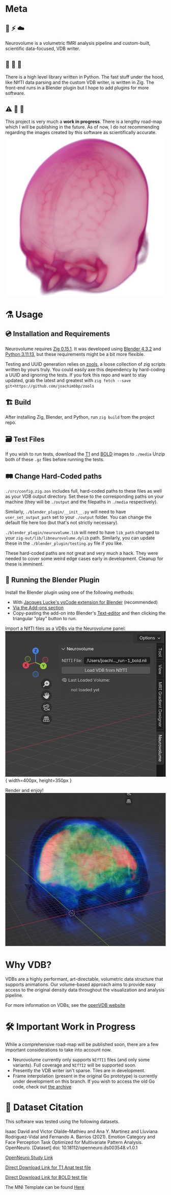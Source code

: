 
# Meta
## 🧠 ⚡️ ☁️
Neurovolume is a volumetric fMRI analysis pipeline and custom-built, scientific data-focused, VDB writer.

## 🐍 🦎 🧶
There is a high level library written in Python. The fast stuff under the hood, like NIfTI data parsing and the custom VDB writer, is written in Zig. The front-end runs in a Blender plugin but I hope to add plugins for more software.

## ⚠️ 🚧 🧪
This project is very much a **work in progress**. There is a lengthy road-map which I will be publishing in the future. As of now, I do not recommending regarding the images created by this software as scientifically accurate.
![Render of a non-skull stripped MNI Template](readme_media/mni_template_render.png)
# ⚗️ Usage
## 💿 Installation and Requirements
Neurovolume requires [Zig 0.15.1](https://ziglang.org/download/#release-0.15.1). It was developed using [Blender 4.3.2](https://www.blender.org/download/releases/4-3/) and [Python 3.11.13](https://www.python.org/downloads/release/python-31113/), but these requirements might be a bit more flexible.

Testing and UUID generation relies on [zools](https://github.com/joachimbbp/zools), a loose collection of zig scripts written by yours truly. You could easily axe this dependency by hard-coding a UUID and ignoring the tests. If you fork this repo and want to stay updated, grab the latest and greatest with `zig fetch --save git+https://github.com/joachimbbp/zools`
## 🏗️ Build
After installing Zig, Blender, and Python, run `zig build` from the project repo.

## 🗃️ Test Files
If you wish to run tests, download the [T1](https://s3.amazonaws.com/openneuro.org/ds003548/sub-01/anat/sub-01_T1w.nii.gz?versionId=5ZTXVLawdWoVNWe5XVuV6DfF2BnmxzQz) and [BOLD](https://s3.amazonaws.com/openneuro.org/ds003548/sub-01/func/sub-01_task-emotionalfaces_run-1_bold.nii.gz?versionId=tq8Y3ktm31Aa8JB0991n9K0XNmHyRS1Q) images to `./media`
Unzip both of these `.gz` files before running the tests.

## 🛤️ Change Hard-Coded paths
`./src/config.zig.zon` includes full, hard-coded paths to these files as well as your VDB output directory. Set these to the corresponding paths on your machine (they will be `./output` and the filepaths in `./media` respectively).

Similarly, `./blender_plugin/__init__.py` will need to have `user_set_output_path` set to your `./output` folder. You can change the default file here too (but that's not strictly necessary).

`./blender_plugin/neurovolume.lib` will need to have `lib_path` changed to your `zig-out/lib/libneurovolume.dylib` path. Similarly, you can update these in the `./blender_plugin/testing.py` file if you like.

These hard-coded paths are not great and very much a hack. They were needed to cover some weird edge cases early in development. Cleanup for these is imminent.

## 🔌 Running the Blender Plugin
Install the Blender plugin using one of the following methods:
- With [Jacques Lucke's vsCode extension for Blender](https://github.com/JacquesLucke/blender_vscode) (recommended)
- [Via the Add-ons section](https://docs.blender.org/manual/en/latest/editors/preferences/addons.html)
- Copy-pasting the add-on into Blender's [Text-editor](https://docs.blender.org/manual/en/latest/editors/text_editor.html) and then clicking the triangular "play" button to run.

Import a NIfTI files as a VDBs via the Neurovolume panel:
![Panel](readme_media/panel.png){ width=400px, height=350px }

Render and enjoy!
![overlayed bold and T1 VDBs in blender](readme_media/overlayed_bold_and_t1.jpeg)


# Why VDB?
VDBs are a highly performant, art-directable, volumetric data structure that supports animations. Our volume-based approach aims to provide easy access to the original density data throughout the visualization and analysis pipeline.

For more information on VDBs, see the [openVDB website](https://www.openvdb.org/)


# 🛠️ Important Work in Progress
While a comprehensive road-map will be published soon, there are a few important considerations to take into account now.
- Neurovolume currently only supports `NIfTI1` files (and only some variants). Full coverage and `NIfTI2` will be supported soon.
- Presently the VDB writer isn't sparse. Tiles are in development.
- Frame interpolation (present in the original Go prototype) is currently under development on this branch. If you wish to access the old Go code, check out [the archive](https://github.com/joachimbbp/neurovolume_archive)


# 🧠 Dataset Citation
This software was tested using the following datasets.

Isaac David and Victor Olalde-Mathieu and Ana Y. Martínez and Lluviana Rodríguez-Vidal and Fernando A. Barrios (2021). Emotion Category and Face Perception Task Optimized for Multivariate Pattern Analysis. OpenNeuro. [Dataset] doi: 10.18112/openneuro.ds003548.v1.0.1

[OpenNeuro Study Link](https://openneuro.org/datasets/ds003548/versions/1.0.1)

[Direct Download Link for T1 Anat test file](https://s3.amazonaws.com/openneuro.org/ds003548/sub-01/anat/sub-01_T1w.nii.gz?versionId=5ZTXVLawdWoVNWe5XVuV6DfF2BnmxzQz)

[Direct Download Link for BOLD test file](https://s3.amazonaws.com/openneuro.org/ds003548/sub-01/func/sub-01_task-emotionalfaces_run-1_bold.nii.gz?versionId=tq8Y3ktm31Aa8JB0991n9K0XNmHyRS1Q)
 
The MNI Template can be found [Here](https://github.com/Angeluz-07/MRI-preprocessing-techniques/tree/main/assets/templates)
